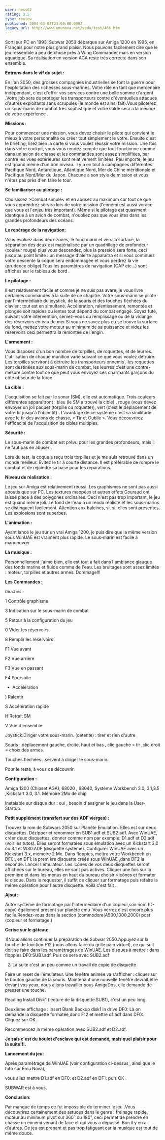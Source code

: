 ```yaml
---
user: ness62
rating: 3.5
type: review
published: 2004-03-03T23:00:00.000Z
legacy_url: http://www.emunova.net/veda/test/466.htm
---
```

Sorti sur PC en 1993, Subwar 2050 débarque sur Amiga 1200 en 1995, en Français pour notre plus grand plaisir. Nous pouvons facilement dire que le jeu ressemble a peu de chose près à Wing Commander mais en version aquatique. Sa réalisation en version AGA reste très correcte dans son ensemble.  

  

**Entrons dans le vif du sujet :**  

En l'an 2050, des grosses compagnies industrielles se font la guerre pour l'exploitation des richesses sous-marines. Votre rôle en tant que mercenaire indépendant, c'est d'offrir vos services contre une belle somme d'argent .Votre job sera de protéger les transporteurs contre d'éventuelles attaques d'autres exploitants sans scrupules (le monde est ainsi fait).Vous piloterez un sous-marin de combat très sophistiqué et votre solde sera a la mesure de votre expérience .  

  

  

**Missions :**   

Pour commencer une mission, vous devez choisir le pilote qui convient le mieux à votre personnalité ou créer tout simplement le votre. Ensuite c'est le briefing, lisez bien la carte si vous voulez réussir votre mission. Une fois dans votre cockpit, vous vous rendez compte que tout fonctionne comme dans un avion de chasse et les commandes sont assez simplifiées, par contre les vues extérieures sont relativement limitées. Peu importe, le jeu est quand même d'un bon niveau. Il y a en tout 5 campagnes différentes: Pacifique Nord, Antarctique, Atlantique Nord, Mer de Chine méridionale et Pacifique Nord/Mer du Japon. Chacune a son style de mission et vous n'êtes pas près d'en faire le tour.  

  

**Se familiariser au pilotage :**  

Choisissez \>Combat simulé< et en abusez au maximum car tout ce que vous apprendrez servira lors de votre mission (l'ennemi est aussi vorace que vous et l'enjeu très important). Même si le pilotage est quasiment identique à un avion de combat, n'oubliez pas que vous êtes dans les grandes profondeurs des océans.  

**Le repérage de la navigation:**  

Vous évoluez dans deux zones, le fond marin et vers la surface, la séparation des deux est matérialisée par un quadrillage de profondeur (couleur rouge) plus vous descendez, plus la pression sera forte, ceci jusqu'au point limite : un message d'alerte apparaîtra et si vous continuez votre descente la coque sera endommagée et vous perdrez la vie (prudence oblige).Tous les paramètres de navigation (CAP etc...) sont affichés sur le tableau de bord .  

  

**Le pilotage :**  

Il est relativement facile et comme je ne suis pas avare, je vous livre certaines commandes à la suite de ce chapitre. Votre sous-marin se pilote par l'intermédiaire du joystick, de la souris et des touches fléchées du clavier : tout est en simultané. Accélération, ralentissement, remontée et plongée soit rapides ou lentes tout dépend du combat engagé. Soyez futé, suivant votre intervention, servez-vous du remplissage ou de la vidange des réservoirs en eau de mer Si vous ne savez plus ou se trouve la surface du fond, mettez votre moteur au minimum de sa puissance et videz les réservoirs ceci permettra la remontée de l'engin.  

  

**L'armement :**  

Vous disposez d'un bon nombre de torpilles, de roquettes, et de leurres. L'utilisation de chaque munition varie suivant ce que vous voulez détruire. Les torpilles serviront à détruire les transporteurs ennemis , les roquettes sont destinées aux sous-marin de combat, les leurres c'est une contre-mesure contre tout ce que peut vous envoyez ces charmants garçons du côté obscur de la force.  

  

**La cible :**  

L'acquisition se fait par le sonar (SM), elle est automatique. Trois couleurs différentes apparaîtront : bleu (le SM a trouvé la cible) , rouge (vous devez envoyer un joli paquet (torpille ou roquette)), vert (c'est le déplacement de votre tir jusqu'à l'objectif) . L'avantage de ce système c'est sa similitude avec le tir des avions de chasse, « Tir et Oublie ». Vous découvrirez l'efficacité de l'acquisition de cibles multiples.  

  

**Sécurité :**  

Le sous-marin de combat est prévu pour les grandes profondeurs, mais il ne faut pas en abuser .  

Lors du test, la coque a reçu trois torpilles et je me suis retrouvé dans un monde meilleur. Evitez le tir à courte distance. Il est préférable de rompre le combat et de rejoindre sa base pour les réparations.  

  

**Niveau de réalisation :**  

Le jeu sur Amiga est relativement réussi. Les graphismes ne sont pas aussi aboutis que sur PC. Les textures mappées et autres effets Gouraud ont laissé place à des polygones ordinaires. Ceci n'est pas trop important, le jeu est quand même joli. Le fond de l'eau a un rendu réaliste et les sous-marins se distinguent facilement. Attention aux baleines, si, si, elles sont présentes. Les explosions sont superbes.  

  

**L'animation :**   

Ayant lancé le jeu sur un vrai Amiga 1200, je puis dire que la même version sous WinUAE est vraiment plus rapide. Le sous-marin est facile à manoeuvrer   

  

**La musique :**  

Personnellement j'aime bien, elle est tout à fait dans l'ambiance glauque des fonds marins et fluide comme de l'eau. Les bruitages sont assez limités : moteur, torpilles et autres armes. Dommage!!!  

  

**Les Commandes :**  

_touches :_   

1 Contrôle graphisme  

3 Indication sur le sous-marin de combat  

5 Retour à la configuration du jeu  

0 Vider les réservoirs  

8 Remplir les réservoirs  

F1 Vue avant  

F2 Vue arrière  

F3 Vue en passant  

F4 Poursuite  

+ Accélération  

) Ralentir  

S Accélération rapide  

H Retrait SM  

V Vue d'ensemble  

Joystick:Diriger votre sous-marin. (détente) : tirer et rien d'autre  

Souris : déplacement gauche, droite, haut et bas , clic gauche = tir ,clic droit = choix des armes.  

Touches fléchées : servent à diriger le sous-marin.  

Pour le reste, à vous de découvrir.  

  

**Configuration :**  

Amiga 1200 (Chipset AGA), 68020 , 68040, Système Workbench 3.0, 3.1,3.5 ,Kickstart 3.0, 3.1\. Mémoire 2Mo de chip   

Instalable sur disque dur : oui , besoin d'assigner le jeu dans la User-Startup.  

  

  

**Petit supplément (transfert sur des ADF vierges) :**  

Trouvez la rom de Subwars 2050 sur Planète Emulation. Elles est sur deux disquettes. Dézipper et renommer en SUB1.adf et SUB2.adf. Avec WinUAE, créer deux disquettes, donner comme nom par exemple: D1.adf et D2.adf (voir les tutos). Elles seront formatées sous émulation avec un Kickstart 3.0 ou 3.1 et W30.ADF (disquette système). Configurer WinUAE avec un Kickstart 3.x, mémoire 2 Mo. Dans floppies, mettre votre Workbench en DF0:, en DF1: la première disquette créée sous WinUAE ,dans DF2 la seconde. Lancer l'émulateur. Les icônes de vos deux disquettes seront affichées sur le bureau, elles ne sont pas actives. Cliquer une fois sur la première et dans les menus en haut du bureau choisir \>icônes et formater le disque. Dans le requester, il suffit de cliquer sur formatage puis refaire la même opération pour l'autre disquette. Voilà c'est fait .  

  

**Ajout:**  

Autre système de formatage par l'intermédiaire d'un copieur,son nom (D-copy) également présent sur planète emu .Vous verrez c'est encore plus facile.Rendez-vous dans la section (commodore(A500,1000,2000) post (copieur et formatage.)  

  

  

  

**Cerise sur le gâteau:**  

1)Nous allons continuer la préparation de Subwar 2050.Appuyez sur la touche de fonction F12 (nous allons faire du grille pain virtuel), ce qui suit doit se faire dans les paramétrages de WinUAE. Les disques à mettre : dans floppies DF0:SUB1.adf. Puis ce sera avec SUB2.adf  

2) La suite c'est un peu comme un travail de copie de disquette  

Faire un reset de l'émulateur. Une fenêtre animée va s'afficher : cliquer sur le bouton gauche de la souris. Maintenant une nouvelle fenêtre devrait être devant vos yeux, nous allons travailler sous AmigaDos, elle demande de presser une touche.  

Reading Install Disk1 (lecture de la disquette SUB1), c'est un peu long.  

Deuxième affichage : Insert Blank Backup disk1 in drive DF0: Là on demande la disquette formatée,donc F12 et mettre d1.adf dans DF0:. Cliquez sur OK.   

Recommencez la même opération avec SUB2.adf et D2.adf.  

  

**Je sais c'est du boulot d'esclave qui est demandé, mais quel plaisir pour la suite!!!.**  

  

**Lancement du jeu:**  

Après paramétrage de WinUAE (voir configuration ci-dessus , ainsi que le tuto sur Emu Nova),  

vous allez mettre D1.adf en DF0: et D2.adf en DF1: puis OK .  

SUBWAR est à vous.  

**Conclusion:**  

Par manque de temps ce fut impossible de terminer le jeu .Vous découvrirez certainement des astuces dans le genre : freinage rapide, moteur au minimum pivot sur 360° ou 180°, ceci permet de prendre en chasse un ennemi venant de face et qui vous a dépassé. Bon il y en a d'autres. Ce jeu est prenant et pas trop fatiguant car la musique est tout de même douce.